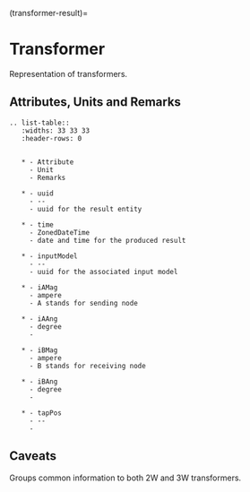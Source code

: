(transformer-result)=

# Transformer

Representation of transformers.

## Attributes, Units and Remarks

```{eval-rst}
.. list-table::
   :widths: 33 33 33
   :header-rows: 0


   * - Attribute
     - Unit
     - Remarks

   * - uuid
     - --
     - uuid for the result entity

   * - time
     - ZonedDateTime
     - date and time for the produced result

   * - inputModel
     - --
     - uuid for the associated input model

   * - iAMag
     - ampere
     - A stands for sending node

   * - iAAng
     - degree
     -

   * - iBMag
     - ampere
     - B stands for receiving node

   * - iBAng
     - degree
     -

   * - tapPos
     - --
     -

```

## Caveats

Groups common information to both 2W and 3W transformers.
